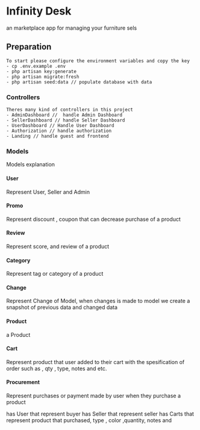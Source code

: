 # Infinity Desk
an marketplace app for managing your furniture sels
## Preparation
    To start please configure the environment variables and copy the key 
    - cp .env.example .env
    - php artisan key:generate
    - php artisan migrate:fresh
    - php artisan seed:data // populate database with data
    
### Controllers 
    Theres many kind of controllers in this project
    - AdminDashboard //  handle Admin Dashboard 
    - SellerDashboard // handle Seller Dashboard
    - UserDashboard // Handle User Dashboard
    - Authorization // handle authorization
    - Landing // handle guest and frontend 

### Models

Models explanation

#### User

Represent User, Seller and Admin

#### Promo 

Represent discount , coupon that can decrease purchase of a product

#### Review

Represent score, and review of a product

#### Category

Represent tag or category of a product

#### Change

Represent Change of Model, when changes is made to model we create a snapshot of previous data and changed data

#### Product

a Product

#### Cart 

Represent product that user added to their cart with the spesification of order such as , qty , type, notes and etc.

#### Procurement

Represent purchases or payment made by user when they purchase a product

has User that represent buyer
has Seller that represent seller
has Carts that represent product that purchased, type , color ,quantity, notes and 